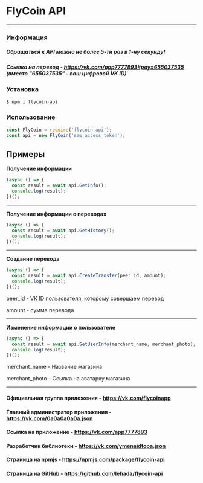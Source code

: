 # FlyCoin API

---

### Информация
##### Обращаться к API можно не более 5-ти раз в 1-ну секунду!
##### Ссылка на перевод - https://vk.com/app7777893#pay=655037535 (вместо "655037535" - ваш цифровой VK ID)

### Установка

```js
$ npm i flycoin-api
```

### Использование

```js
const FlyCoin = require('flycoin-api');
const api = new FlyCoin('ваш access token');
```

## Примеры

**Получение информации**

```js
(async () => {
  const result = await api.GetInfo();
  console.log(result);
})();
```

---

**Получение информации о переводах**

```js
(async () => {
  const result = await api.GetHistory();
  console.log(result);
})();
```

---

**Создание перевода**

```js
(async () => {
  const result = await api.CreateTransfer(peer_id, amount);
  console.log(result);
})();
```

peer_id - VK ID пользователя, которому совершаем перевод

amount - сумма перевода

---

**Изменение информации о пользователе**

```js
(async () => {
  const result = await api.SetUserInfo(merchant_name, merchant_photo);
  console.log(result);
})();
```

merchant_name - Название магазина

merchant_photo - Ссылка на аватарку магазина

---

#### Официальная группа приложения - https://vk.com/flycoinapp
#### Главный администратор приложения - https://vk.com/0a0a0a0a0a.json
#### Ссылка на приложение - https://vk.com/app7777893
#### Разработчик библиотеки - https://vk.com/ymenaidtopa.json
#### Страница на npmjs - https://npmjs.com/package/flycoin-api
#### Страница на GitHub - https://github.com/lehada/flycoin-api
